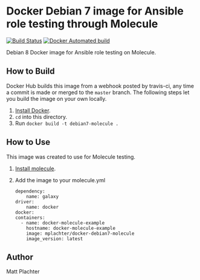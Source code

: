 # Docker Debian 7 image for Ansible role testing through Molecule

[![Build Status](https://travis-ci.org/mplachter/docker-debian7-molecule.svg?branch=master)](https://travis-ci.org/mplachter/docker-debian7-molecule) [![Docker Automated build](https://img.shields.io/docker/automated/jrottenberg/ffmpeg.svg)](https://hub.docker.com/r/mplachter/docker-debian7-molecule/)

Debian 8 Docker image for Ansible role testing on Molecule.

## How to Build

Docker Hub builds this image from a webhook posted by travis-ci, any time a commit is made or merged to the `master` branch. The following steps let you build the image on your own locally.

1. [Install Docker](https://docs.docker.com/engine/installation/).
1. `cd` into this directory.
1. Run `docker build -t debian7-molecule .`

## How to Use

This image was created to use for Molecule testing.

1. [Install molecule](https://molecule.readthedocs.io/en/latest/usage.html#quick-start).
1. Add the image to your molecule.yml

    ```
    dependency:
        name: galaxy
    driver:
        name: docker
    docker:
    containers:
      - name: docker-molecule-example
        hostname: docker-molecule-example
        image: mplachter/docker-debian7-molecule
        image_version: latest
    ```

## Author

Matt Plachter